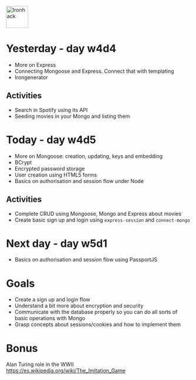<img src="https://raw.githubusercontent.com/webmad1019-1/w1d3-advanced-selectors-positioning-full-layout/master/img/ironhack.svg?sanitize=true" alt="Ironhack" width="60"/>

# Yesterday - day w4d4

- More on Express
- Connecting Mongoose and Express. Connect that with templating
- Irongenerator

## Activities

- Search in Spotify using its API
- Seeding movies in your Mongo and listing them

# Today - day w4d5

- More on Mongoose: creation, updating, keys and embedding
- BCrypt
- Encrypted password storage
- User creation using HTML5 forms
- Basics on authorisation and session flow under Node

## Activities

- Complete CRUD using Mongoose, Mongo and Express about movies
- Create basic sign up and login using `express-session` and `connect-mongo`

# Next day - day w5d1

- Basics on authorisation and session flow using PassportJS

# Goals

- Create a sign up and login flow
- Understand a bit more about encryption and security
- Communicate with the database properly so you can do all sorts of basic operations with Mongo
- Grasp concepts about sessions/cookies and how to implement them

# Bonus

Alan Turing role in the WWII
https://es.wikipedia.org/wiki/The_Imitation_Game
